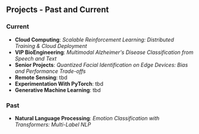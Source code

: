 
## Projects - Past and Current

### Current
- **Cloud Computing**: *Scalable Reinforcement Learning: Distributed Training & Cloud Deployment*
- **VIP BioEngineering**: *Multimodal Alzheimer's Disease Classification from Speech and Text*
- **Senior Projects**: *Quantized Facial Identification on Edge Devices: Bias and Performance Trade-offs*
- **Remote Sensing**: tbd
- **Experimentation With PyTorch**: tbd  
- **Generative Machine Learning**: tbd


### Past
- **Natural Language Processing**: *Emotion Classification with Transformers: Multi-Label NLP*